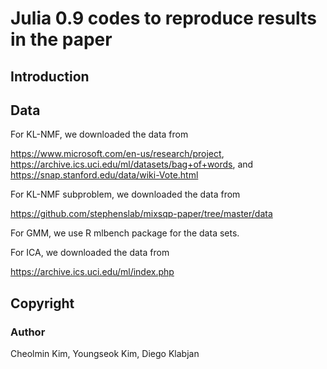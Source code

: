 # Julia 0.9 codes to reproduce results in the paper

## Introduction


## Data

For KL-NMF, we downloaded the data from

https://www.microsoft.com/en-us/research/project,
https://archive.ics.uci.edu/ml/datasets/bag+of+words,
and
https://snap.stanford.edu/data/wiki-Vote.html

For KL-NMF subproblem, we downloaded the data from

https://github.com/stephenslab/mixsqp-paper/tree/master/data

For GMM, we use R mlbench package for the data sets.

For ICA, we downloaded the data from

https://archive.ics.uci.edu/ml/index.php

## Copyright

### Author

Cheolmin Kim, Youngseok Kim, Diego Klabjan